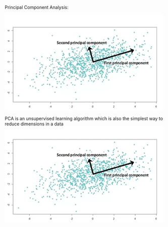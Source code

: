 Principal Component Analysis:

<img src="assets/README-d2036605.png" width=800>

PCA is an unsupervised learning algorithm which is also the simplest way to reduce dimensions in a data
![Test](assets/README-d2036605.png)

